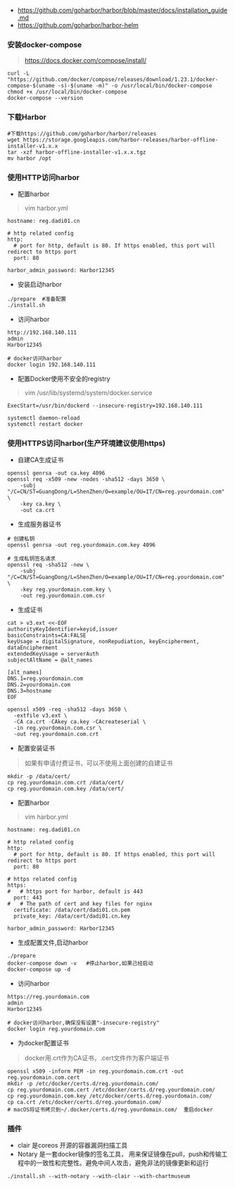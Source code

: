 * https://github.com/goharbor/harbor/blob/master/docs/installation_guide.md
* https://github.com/goharbor/harbor-helm

### 安装docker-compose
>https://docs.docker.com/compose/install/
```
curl -L "https://github.com/docker/compose/releases/download/1.23.1/docker-compose-$(uname -s)-$(uname -m)" -o /usr/local/bin/docker-compose
chmod +x /usr/local/bin/docker-compose
docker-compose --version
```

### 下载Harbor
```
#下载https://github.com/goharbor/harbor/releases
wget https://storage.googleapis.com/harbor-releases/harbor-offline-installer-v1.x.x
tar -xzf harbor-offline-installer-v1.x.x.tgz
mv harbor /opt
```

### 使用HTTP访问harbor
* 配置harbor
>vim harbor.yml
```
hostname: reg.dadi01.cn

# http related config
http:
  # port for http, default is 80. If https enabled, this port will redirect to https port
  port: 80
  
harbor_admin_password: Harbor12345
```

* 安装启动harbor
```
./prepare  #准备配置
./install.sh
```

* 访问harbor
```
http://192.168.140.111
admin
Harbor12345

# docker访问harbor
docker login 192.168.140.111
```

* 配置Docker使用不安全的registry
>vim /usr/lib/systemd/system/docker.service
```
ExecStart=/usr/bin/dockerd --insecure-registry=192.168.140.111
```
```
systemctl daemon-reload
systemctl restart docker
```


### 使用HTTPS访问harbor(生产环境建议使用https)
* 自建CA生成证书
```
openssl genrsa -out ca.key 4096
openssl req -x509 -new -nodes -sha512 -days 3650 \
    -subj "/C=CN/ST=GuangDong/L=ShenZhen/O=example/OU=IT/CN=reg.yourdomain.com" \
    -key ca.key \
    -out ca.crt
```
* 生成服务器证书
```
# 创建私钥
openssl genrsa -out reg.yourdomain.com.key 4096

# 生成私钥签名请求
openssl req -sha512 -new \
    -subj "/C=CN/ST=GuangDong/L=ShenZhen/O=example/OU=IT/CN=reg.yourdomain.com" \
    -key reg.yourdomain.com.key \
    -out reg.yourdomain.com.csr 
```
* 生成证书
```
cat > v3.ext <<-EOF
authorityKeyIdentifier=keyid,issuer
basicConstraints=CA:FALSE
keyUsage = digitalSignature, nonRepudiation, keyEncipherment, dataEncipherment
extendedKeyUsage = serverAuth 
subjectAltName = @alt_names

[alt_names]
DNS.1=reg.yourdomain.com
DNS.2=yourdomain.com
DNS.3=hostname
EOF
```
```
openssl x509 -req -sha512 -days 3650 \
  -extfile v3.ext \
  -CA ca.crt -CAkey ca.key -CAcreateserial \
  -in reg.yourdomain.com.csr \
  -out reg.yourdomain.com.crt
```

* 配置安装证书
>如果有申请付费证书，可以不使用上面创建的自建证书
```
mkdir -p /data/cert/
cp reg.yourdomain.com.crt /data/cert/
cp reg.yourdomain.com.key /data/cert/
```

* 配置harbor
>vim harbor.yml
```
hostname: reg.dadi01.cn

# http related config
http:
  # port for http, default is 80. If https enabled, this port will redirect to https port
  port: 80

# https related config
https:
#   # https port for harbor, default is 443
  port: 443
#   # The path of cert and key files for nginx
  certificate: /data/cert/dadi01.cn.pem
  private_key: /data/cert/dadi01.cn.key
  
harbor_admin_password: Harbor12345
```

* 生成配置文件,启动harbor
```
./prepare
docker-compose down -v   #停止harbor,如果己经启动
docker-compose up -d
```

* 访问harbor
```
https://reg.yourdomain.com
admin
Harbor12345

# docker访问harbor,确保没有设置"-insecure-registry"
docker login reg.yourdomain.com
```

* 为docker配置证书
>docker用.crt作为CA证书，.cert文件作为客户端证书
```
openssl x509 -inform PEM -in reg.yourdomain.com.crt -out reg.yourdomain.com.cert
mkdir -p /etc/docker/certs.d/reg.yourdomain.com/
cp reg.yourdomain.com.cert /etc/docker/certs.d/reg.yourdomain.com/
cp reg.yourdomain.com.key /etc/docker/certs.d/reg.yourdomain.com/
cp ca.crt /etc/docker/certs.d/reg.yourdomain.com/
# macOS将证书拷贝到~/.docker/certs.d/reg.yourdomain.com/  重启docker
```

### 插件
* clair 是coreos 开源的容器漏洞扫描工具
* Notary 是一套docker镜像的签名工具， 用来保证镜像在pull，push和传输工程中的一致性和完整性。避免中间人攻击，避免非法的镜像更新和运行
```
./install.sh --with-notary --with-clair --with-chartmuseum
```